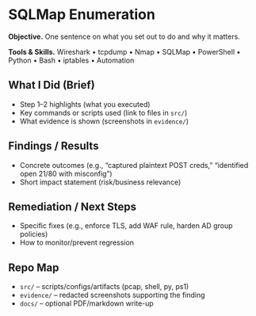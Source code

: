 # SQLMap Enumeration

**Objective.** One sentence on what you set out to do and why it matters.

**Tools & Skills.** Wireshark • tcpdump • Nmap • SQLMap • PowerShell • Python • Bash • iptables • Automation

## What I Did (Brief)
- Step 1–2 highlights (what you executed)
- Key commands or scripts used (link to files in `src/`)
- What evidence is shown (screenshots in `evidence/`)

## Findings / Results
- Concrete outcomes (e.g., “captured plaintext POST creds,” “identified open 21/80 with misconfig”)
- Short impact statement (risk/business relevance)

## Remediation / Next Steps
- Specific fixes (e.g., enforce TLS, add WAF rule, harden AD group policies)
- How to monitor/prevent regression

## Repo Map
- `src/` – scripts/configs/artifacts (pcap, shell, py, ps1)
- `evidence/` – redacted screenshots supporting the finding
- `docs/` – optional PDF/markdown write-up

